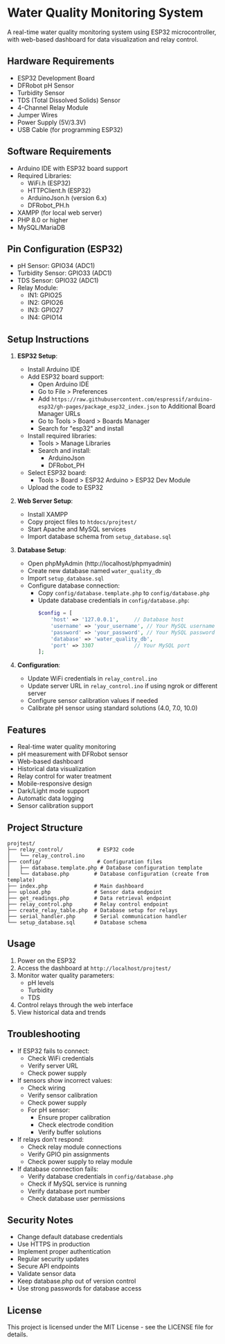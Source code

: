 # Water Quality Monitoring System

A real-time water quality monitoring system using ESP32 microcontroller, with web-based dashboard for data visualization and relay control.

## Hardware Requirements

- ESP32 Development Board
- DFRobot pH Sensor
- Turbidity Sensor
- TDS (Total Dissolved Solids) Sensor
- 4-Channel Relay Module
- Jumper Wires
- Power Supply (5V/3.3V)
- USB Cable (for programming ESP32)

## Software Requirements

- Arduino IDE with ESP32 board support
- Required Libraries:
  - WiFi.h (ESP32)
  - HTTPClient.h (ESP32)
  - ArduinoJson.h (version 6.x)
  - DFRobot_PH.h
- XAMPP (for local web server)
- PHP 8.0 or higher
- MySQL/MariaDB

## Pin Configuration (ESP32)

- pH Sensor: GPIO34 (ADC1)
- Turbidity Sensor: GPIO33 (ADC1)
- TDS Sensor: GPIO32 (ADC1)
- Relay Module:
  - IN1: GPIO25
  - IN2: GPIO26
  - IN3: GPIO27
  - IN4: GPIO14

## Setup Instructions

1. **ESP32 Setup**:
   - Install Arduino IDE
   - Add ESP32 board support:
     - Open Arduino IDE
     - Go to File > Preferences
     - Add `https://raw.githubusercontent.com/espressif/arduino-esp32/gh-pages/package_esp32_index.json` to Additional Board Manager URLs
     - Go to Tools > Board > Boards Manager
     - Search for "esp32" and install
   - Install required libraries:
     - Tools > Manage Libraries
     - Search and install:
       - ArduinoJson
       - DFRobot_PH
   - Select ESP32 board:
     - Tools > Board > ESP32 Arduino > ESP32 Dev Module
   - Upload the code to ESP32

2. **Web Server Setup**:
   - Install XAMPP
   - Copy project files to `htdocs/projtest/`
   - Start Apache and MySQL services
   - Import database schema from `setup_database.sql`

3. **Database Setup**:
   - Open phpMyAdmin (http://localhost/phpmyadmin)
   - Create new database named `water_quality_db`
   - Import `setup_database.sql`
   - Configure database connection:
     - Copy `config/database.template.php` to `config/database.php`
     - Update database credentials in `config/database.php`:
       ```php
       $config = [
           'host' => '127.0.0.1',     // Database host
           'username' => 'your_username', // Your MySQL username
           'password' => 'your_password', // Your MySQL password
           'database' => 'water_quality_db',
           'port' => 3307             // Your MySQL port
       ];
       ```

4. **Configuration**:
   - Update WiFi credentials in `relay_control.ino`
   - Update server URL in `relay_control.ino` if using ngrok or different server
   - Configure sensor calibration values if needed
   - Calibrate pH sensor using standard solutions (4.0, 7.0, 10.0)

## Features

- Real-time water quality monitoring
- pH measurement with DFRobot sensor
- Web-based dashboard
- Historical data visualization
- Relay control for water treatment
- Mobile-responsive design
- Dark/Light mode support
- Automatic data logging
- Sensor calibration support

## Project Structure

```
projtest/
├── relay_control/           # ESP32 code
│   └── relay_control.ino
├── config/                  # Configuration files
│   ├── database.template.php # Database configuration template
│   └── database.php        # Database configuration (create from template)
├── index.php               # Main dashboard
├── upload.php              # Sensor data endpoint
├── get_readings.php        # Data retrieval endpoint
├── relay_control.php       # Relay control endpoint
├── create_relay_table.php  # Database setup for relays
├── serial_handler.php      # Serial communication handler
└── setup_database.sql      # Database schema
```

## Usage

1. Power on the ESP32
2. Access the dashboard at `http://localhost/projtest/`
3. Monitor water quality parameters:
   - pH levels
   - Turbidity
   - TDS
4. Control relays through the web interface
5. View historical data and trends

## Troubleshooting

- If ESP32 fails to connect:
  - Check WiFi credentials
  - Verify server URL
  - Check power supply
- If sensors show incorrect values:
  - Check wiring
  - Verify sensor calibration
  - Check power supply
  - For pH sensor:
    - Ensure proper calibration
    - Check electrode condition
    - Verify buffer solutions
- If relays don't respond:
  - Check relay module connections
  - Verify GPIO pin assignments
  - Check power supply to relay module
- If database connection fails:
  - Verify database credentials in `config/database.php`
  - Check if MySQL service is running
  - Verify database port number
  - Check database user permissions

## Security Notes

- Change default database credentials
- Use HTTPS in production
- Implement proper authentication
- Regular security updates
- Secure API endpoints
- Validate sensor data
- Keep database.php out of version control
- Use strong passwords for database access

## License

This project is licensed under the MIT License - see the LICENSE file for details. 